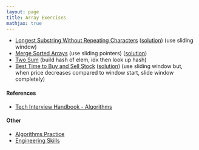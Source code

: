```yaml
---
layout: page
title: Array Exercises
mathjax: true
---
```


* [Longest Substring Without Repeating Characters](https://leetcode.com/problems/longest-substring-without-repeating-characters/) ([solution](/engineering_skills/solutions/longest_substring)) (use sliding window)
* [Merge Sorted Arrays](https://leetcode.com/problems/merge-sorted-array/) (use sliding pointers) ([solution](/engineering_skills/solutions/merge_sorted_arrays))
* [Two Sum](https://leetcode.com/problems/two-sum/) (build hash of elem, idx then look up hash)
* [Best Time to Buy and Sell Stock](https://leetcode.com/problems/best-time-to-buy-and-sell-stock/) ([solution](/engineering_skills/solutions/best_time_to_buy_and_sell_stock)) (use sliding window but, when price decreases compared to window start, slide window completely)

#### References
* [Tech Interview Handbook - Algorithms](https://www.techinterviewhandbook.org/algorithms/study-cheatsheet/)

#### Other
* [Algorithms Practice](algorithms_practice.md)
* [Engineering Skills](../engineering_skills.md)